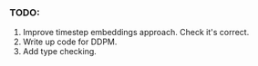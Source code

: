 ### TODO:
1. Improve timestep embeddings approach. Check it's correct.
2. Write up code for DDPM.
3. Add type checking.
